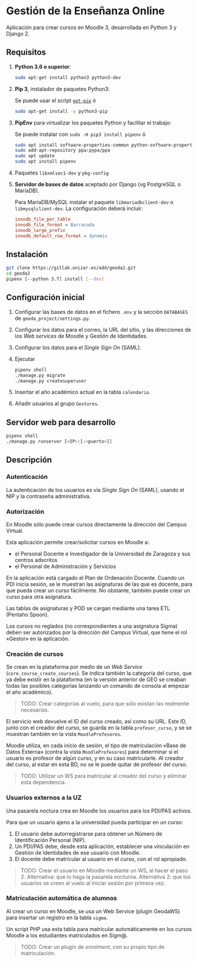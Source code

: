 Gestión de la Enseñanza Online
==============================

Aplicación para crear cursos en Moodle 3, desarrollada en Python 3 y Django 2.

Requisitos
----------

1. **Python 3.6 o superior**:

    ```bash
    sudo apt-get install python3 python3-dev
    ```

2. **Pip 3**, instalador de paquetes Python3:

    Se puede usar el script [`get-pip`](https://pip.pypa.io/en/stable/installing/) ó

    ```bash
    sudo apt-get install -y python3-pip
    ```

3. **PipEnv** para virtualizar los paquetes Python y facilitar el trabajo:

    Se puede instalar con `sudo -H pip3 install pipenv` ó

    ```bash
    sudo apt install software-properties-common python-software-properties
    sudo add-apt-repository ppa:pypa/ppa
    sudo apt update
    sudo apt install pipenv
    ```

4. Paquetes `libxmlsec1-dev` y `pkg-config`
5. **Servidor de bases de datos** aceptado por Django (vg PostgreSQL o MariaDB).

    Para MariaDB/MySQL instalar el paquete `libmariadbclient-dev` o `libmysqlclient-dev`. La configuración deberá incluir:

    ```ini
    innodb_file_per_table
    innodb_file_format = Barracuda
    innodb_large_prefix
    innodb_default_row_format = dynamic
    ```

Instalación
-----------

```bash
git clone https://gitlab.unizar.es/add/geoda2.git
cd geoda2
pipenv [--python 3.7] install [--dev]
```

Configuración inicial
---------------------

1. Configurar las bases de datos en el fichero `.env` y la sección `DATABASES` de `geoda_project/settings.py`.
2. Configurar los datos para el correo, la URL del sitio, y las direcciones de los
   _Web services_ de Moodle y Gestión de Identidades.
3. Configurar los datos para el _Single Sign On_ (SAML).
4. Ejecutar

    ```bash
    pipenv shell
    ./manage.py migrate
    ./manage.py createsuperuser
    ```

5. Insertar el año académico actual en la tabla `calendario`.
6. Añadir usuarios al grupo `Gestores`.

Servidor web para desarrollo
----------------------------

```bash
pipenv shell
./manage.py runserver [<IP>:[:<puerto>]]
```

Descripción
-----------

### Autenticación

La autenticación de los usuarios es vía _Single Sign On_ (SAML), usando el NIP y la
contraseña administrativa.

### Autorización

En Moodle sólo puede crear cursos directamente la dirección del Campus Virtual.

Esta aplicación permite crear/solicitar cursos en Moodle a:

- el Personal Docente e Investigador de la Universidad de Zaragoza y sus centros adscritos
- el Personal de Administración y Servicios

En la aplicación está cargado el Plan de Ordenación Docente.  Cuando un PDI inicia
sesión, se le muestran las asignaturas de las que es docente, para que pueda crear un
curso fácilmente.  No obstante, también puede crear un curso para otra asignatura.

Las tablas de asignaturas y POD se cargan mediante una tarea ETL (Pentaho Spoon).

Los cursos no reglados (no correspondientes a una asignatura Sigma) deben ser autorizados
por la dirección del Campus Virtual, que tiene el rol «Gestor» en la aplicación.

### Creación de cursos

Se crean en la plataforma por medio de un _Web Service_ (`core_course_create_courses`).
Se indica también la categoría del curso, que ya debe existir en la plataforma (en la
versión anterior de GEO se creaban todas las posibles categorías lanzando un comando de
consola al empezar el año académico).

> TODO: Crear categorías al vuelo, para que sólo existan las realmente necesarias.

El servicio web devuelve el ID del curso creado, así como su URL.
Este ID, junto con el creador del curso, se guarda en la tabla `profesor_curso`, y se
se muestran también en la vista `MoodleProfesores`.

Moodle utiliza, en cada inicio de sesión, el tipo de matriculación «Base de Datos Externa»
(contra la vista `MoodleProfesores`) para determinar si el usuario es profesor de algún
curso, y en su caso matricularle.  Al creador del curso, al estar en esta BD, no se le
puede quitar de profesor del curso.

> TODO: Utilizar un WS para matricular al creador del curso y eliminar esta dependencia.

### Usuarios externos a la UZ

Una pasarela noctura crea en Moodle los usuarios para los PDI/PAS activos.

Para que un usuario ajeno a la universidad pueda participar en un curso:

1. El usuario debe autorregistrarse para obtener un Número de Identificación Personal (NIP).
2. Un PDI/PAS debe, desde esta aplicación, establecer una vinculación en Gestión de Identidades de ese usuario con Moodle.
3. El docente debe matricular al usuario en el curso, con el rol apropiado.

> TODO: Crear el usuario en Moodle mediante un WS, al hacer el paso 2.
> Alternativa: que lo haga la pasarela nocturna.
> Alternativa 2: que los usuarios se creen al vuelo al iniciar sesión por primera vez.

### Matriculación automática de alumnos

Al crear un curso en Moodle, se usa un Web Service (plugin GeodaWS) para insertar un
registro en la tabla `sigma`.

Un script PHP usa esta tabla para matricular automáticamente en los cursos Moodle a los
estudiantes matriculados en Sigm@.

> TODO: Crear un plugin de _enrolment_, con su propio tipo de matriculación.
